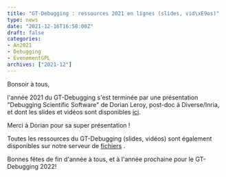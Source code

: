 ```yaml
---
title: "GT-Debugging : ressources 2021 en lignes (slides, vid\xE9os)"
type: news
date: "2021-12-16T16:58:00Z"
draft: false
categories:
- An2021
- Debugging
- EvenementGPL
archives: ["2021-12"]
---
```


Bonsoir à tous,

l'année 2021 du GT-Debugging s'est terminée par une présentation "Debugging Scientific Software" de Dorian Leroy, post-doc à Diverse/Inria, et dont les slides et vidéos sont disponibles [ici](https://debugging.inria.fr/meetings.html).

Merci à Dorian pour sa super présentation !

Toutes les ressources du GT-Debugging (slides, vidéos) sont également disponibles sur notre serveur de [fichiers](https://files-debugging.inria.fr/) .

Bonnes fêtes de fin d'année à tous, et à l'année prochaine pour le GT-Debugging 2022!
